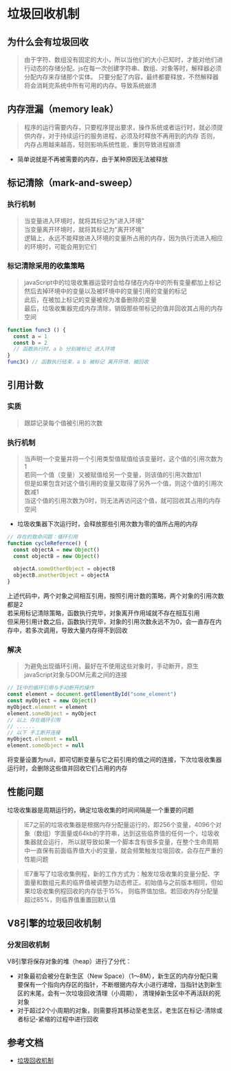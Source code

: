 # 垃圾回收机制
## 为什么会有垃圾回收
>由于字符、数组没有固定的大小，所以当他们的大小已知时，才能对他们进行动态的存储分配。js在每一次创建字符串、数组、对象等时，解释器必须分配内存来存储那个实体。
只要分配了内容，最终都要释放，不然解释器将会消耗完系统中所有可用的内存。导致系统崩溃
## 内存泄漏（memory leak）
>程序的运行需要内存，只要程序提出要求，操作系统或者运行时，就必须提供内存，对于持续运行的服务进程，必须及时释放不再用到的内存
否则，内存占用越来越高，轻则影响系统性能，重则导致进程崩溃
* 简单说就是不再被需要的内存，由于某种原因无法被释放

## 标记清除（mark-and-sweep）
### 执行机制
>当变量进入环境时，就将其标记为"进入环境"<br>
当变量离开环境时，就将其标记为"离开环境"<br>
逻辑上，永远不能释放进入环境的变量所占用的内存，因为执行流进入相应的环境时，可能会用到它们
### 标记清除采用的收集策略
> javaScript中的垃圾收集器运营时会给存储在内存中的所有变量都加上标记<br>
然后去掉环境中的变量以及被环境中的变量引用的变量的标记<br>
此后，在被加上标记的变量被视为准备删除的变量<br>
最后，垃圾收集器完成内存清除，销毁那些带标记的值并回收其占用的内存空间
```js
function func3 () {
  const a = 1
  const b = 2
  // 函数执行时，a b 分别被标记 进入环境
}
func3() // 函数执行结束，a b 被标记 离开环境，被回收
```
## 引用计数
### 实质
>跟踪记录每个值被引用的次数
### 执行机制
>当声明一个变量并将一个引用类型值赋值给该变量时，这个值的引用次数为1<br>
若同一个值（变量）又被赋值给另一个变量，则该值的引用次数加1<br>
但是如果包含对这个值引用的变量又取得了另外一个值，则这个值的引用次数减1<br>
当这个值的引用次数为0时，则无法再访问这个值，就可回收其占用的内存空间

* 垃圾收集器下次运行时，会释放那些引用次数为零的值所占用的内存
```js
// 存在的致命问题：循环引用
function cycleRefernce() {
  const objectA = new Object()
  const objectB = new Object()
   
  objectA.someOtherObject = objectB
  objectB.anotherObject = objectA
}
```
上述代码中，两个对象之间相互引用，按照引用计数的策略，两个对象的引用次数都是2<br>
若采用标记清除策略，函数执行完毕，对象离开作用域就不存在相互引用<br>
但采用引用计数之后，函数执行完毕，对象的引用次数永远不为0，会一直存在内存中，若多次调用，导致大量内存得不到回收

### 解决
>为避免出现循环引用，最好在不使用这些对象时，手动断开，原生javaScript对象与DOM元素之间的连接
```js
// IE中的循环引用与手动断开的操作
const element = document.getElementById("some_element")
const myObject = new Object()
myObject.element = element
element.someObject = myObject
// 以上 存在循环引用
// ...... 
// 以下 手工断开连接
myObject.element = null
element.someObject = null
```
将变量设置为null，即可切断变量与它之前引用的值之间的连接，下次垃圾收集器运行时，会删除这些值并回收它们占用的内存
## 性能问题
垃圾收集器是周期运行的，确定垃圾收集的时间间隔是一个重要的问题
>IE7之前的垃圾收集器是根据内存分配量运行的，即256个变量，4096个对象（数组）字面量或64kb的字符串，达到这些临界值的任何一个，垃圾收集器就会运行，
所以就导致如果一个脚本含有很多变量，在整个生命周期中一直保有前面临界值大小的变量，就会频繁触发垃圾回收，会存在严重的性能问题

>IE7重写了垃圾收集例程，新的工作方式为：触发垃圾收集的变量分配、字面量和数组元素的临界值被调整为动态修正。初始值与之前版本相同，但如果垃圾收集例程回收的内存低于15%，
则临界值加倍。若回收内存分配量超过85%，则临界值重置回默认值

## V8引擎的垃圾回收机制
### 分发回收机制
V8引擎将保存对象的堆（heap）进行了分代：
* 对象最初会被分在新生区（New Space）（1～8M），新生区的内存分配只需要保有一个指向内存区的指针，不断根据内存大小进行递增，当指针达到新生区的末尾，会有一次垃圾回收清理（小周期），
清理掉新生区中不再活跃的死对象
* 对于超过2个小周期的对象，则需要将其移动至老生区，老生区在标记-清除或者标记-紧缩的过程中进行回收


## 参考文档
* [垃圾回收机制](https://github.com/PDKSophia/blog.io/blob/master/JavaScript%E7%AC%94%E8%AE%B0/JavaScript%E7%AF%87-%E5%9E%83%E5%9C%BE%E5%9B%9E%E6%94%B6%E6%9C%BA%E5%88%B6.md)
